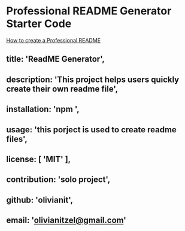 # Professional README Generator Starter Code

[How to create a Professional README](https://coding-boot-camp.github.io/full-stack/github/professional-readme-guide)

 ## title: 'ReadME Generator',
 ## description: 'This project helps users quickly create their own readme file',
## installation: 'npm ',
 ## usage: 'this porject is used to create readme files',
  ## license: [ 'MIT' ],
  ## contribution: 'solo project',
  ## github: 'olivianit',
  ## email: 'olivianitzel@gmail.com'
